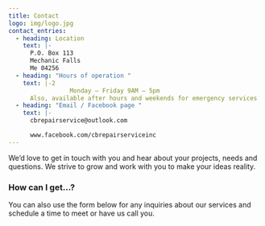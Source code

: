 ```yaml
---
title: Contact
logo: img/logo.jpg
contact_entries:
  - heading: Location
    text: |-
      P.O. Box 113
      Mechanic Falls 
      Me 04256
  - heading: "Hours of operation "
    text: |-2
                 Monday – Friday 9AM – 5pm 
      Also, available after hours and weekends for emergency services 
  - heading: "Email / Facebook page "
    text: |-
      cbrepairservice@outlook.com 

      www.facebook.com/cbrepairserviceinc
---
```

We’d love to get in touch with you and hear about your projects, needs and
questions. We strive to grow and work with you to make your ideas reality.

<h3 class="f4 b lh-title mb2">How can I get…?</h3>

You can also use the form below for any inquiries about our services and schedule a time to meet or have us call you.